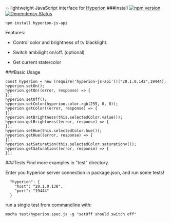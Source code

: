 :collision: lightweight JavaScript interface for [Hyperion](https://github.com/hyperion-project/hyperion)
###Install
[![npm version](https://badge.fury.io/js/hyperion-js-api.svg)](https://badge.fury.io/js/hyperion-js-api)
[![Dependency Status](https://david-dm.org/firsttris/hyperion-js-api.svg)](https://david-dm.org/firsttris/hyperion-js-api) 
```
npm install hyperion-js-api
```

Features:

- Control color and brightness of tv blacklight.

- Switch ambilight on/off. (optional)

- Get current state/color

###Basic Usage

```
const hyperion = new (require('hyperion-js-api'))("20.1.0.142",19444);
hyperion.setOn();
hyperion.getOn((error, response) => {
});
hyperion.setOff();
hyperion.setColor(hyperion.color.rgb(255, 0, 0));
hyperion.getColor((error, response) => {
});
hyperion.setBrightness(this.selectedColor.value());
hyperion.getBrightness((error, response) => {
});
hyperion.setHue(this.selectedColor.hue());
hyperion.getHue((error, response) => {
});
hyperion.setSaturation(this.selectedColor.saturationv());
hyperion.getSaturation((error, response) => {
});
```
###Tests
Find more examples in "test" directory.

Enter you hyperion server connection in package.json, and run some tests!
```
  "hyperion": {
    "host": "20.1.0.138",
    "port": "19444"
  }
```

run a single test from commandline with:
```
mocha test/hyperion.spec.js -g "setOff should switch off"
```
